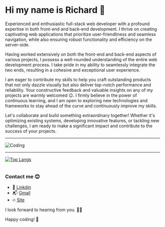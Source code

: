 # Hi my name is Richard 👋

Experienced and enthusiastic full-stack web developer with a profound expertise in both front-end and back-end development. I thrive on creating captivating web applications that prioritize user-friendliness and seamless navigation, while also ensuring robust functionality and efficiency on the server-side.

Having worked extensively on both the front-end and back-end aspects of various projects, I possess a well-rounded understanding of the entire web development process. I take pride in my ability to seamlessly integrate the two ends, resulting in a cohesive and exceptional user experience.

I am eager to contribute my skills to help you craft outstanding products that not only dazzle visually but also deliver top-notch performance and reliability. Your constructive feedback and valuable insights on any of my projects are warmly welcomed 😉. I firmly believe in the power of continuous learning, and I am open to exploring new technologies and frameworks to stay ahead of the curve and continuously improve my skills.

Let's collaborate and build something extraordinary together! Whether it's optimizing existing systems, developing innovative features, or tackling new challenges, I am ready to make a significant impact and contribute to the success of your projects.

***

<image alt='Coding' align='center' src="./coding.gif"></img>

***

[![Top Langs](https://github-readme-stats.vercel.app/api/top-langs/?username=richardHaggioGwati&layout=compact)](https://github.com/anuraghazra/github-readme-stats)

<img src="https://komarev.com/ghpvc/?username=richardHaggioGwati&style=for-the-badge&color=blue" alt=""/>


### Contact me 😊
- 🔗 [Linkdin](https://www.linkedin.com/in/richard-gwati-636a80233/)
- 📬 [Gmail](haggio0844@gmail.com)
- 🔥 [Site](https://react-portfolio-lovat-one.vercel.app/)

I look forward to hearing from you. 👩‍🚀

Happy coding! 🚀
